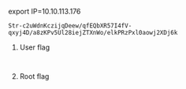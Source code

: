 export IP=10.10.113.176


```
Str-c2uWdnKczijqDeew/qfEQbXR57I4fV-qxyj4D/a8zKPv5Ul28iejZTXnWo/elkPRzPxl0aowj2XDj6k

```

1. User flag

```


```


2. Root flag

```


```